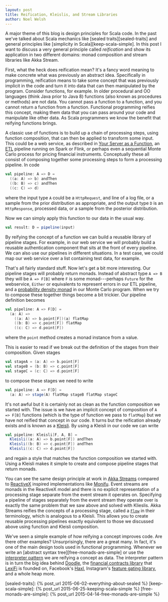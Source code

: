 ```yaml
---
layout: post
title: Reification, Kleislis, and Stream Libraries
author: Noel Welsh
---
```


A major theme of this blog is design principles for Scala code. In the past we've talked about Scala mechanics like [sealed traits][sealed-traits] and general principles like [simplicity in Scala][keep-scala-simple]. In this post I want to discuss a very general principle called *reification* and show its application in two different domains: monad composition and stream libraries like Akka Stream.

<!-- break -->

First, what the heck does reification mean? It's a fancy word meaning to make concrete what was previously an abstract idea. Specifically in programming, reification means to take some concept that was previously implicit in the code and turn it into data that can then manipulated by the program. Consider functions, for example. In older procedural and OO languages (think Java prior to Java 8) functions (also known as procedures or methods) are not data. You cannot pass a function to a function, and you cannot return a function from a function. Functional programming reifies this concept, making them data that you can pass around your code and manipulate like other data. As Scala programmers we know the benefit that reifying functions brings.

A classic use of functions is to build up a chain of processing steps, using function composition, that can then be applied to transform some input. This could be a web service, as described in [Your Server as a Function][your-server-as-a-function], an [ETL][etl] pipeline running on Spark or Flink, or perhaps even a sequential Monte Carlo process for pricing financial instruments. Conceptually these all consist of composing together some processing steps to form a processing pipeline. In code

~~~scala
val pipeline: A => D =
  ((a: A) => b) andThen
  ((b: B) => c) andThen
  ((c: C) => d)
~~~

where the input type `A` could be a `HttpRequest`, and line of a log file, or a sample from the prior distribution as appropriate, and the output type `D` is an `HttpResponse`, processed data, or a sample from the posterior distribution. 

Now we can simply apply this function to our data in the usual way.

~~~scala
val result: D = pipeline(input)
~~~

By reifying the concept of a function we can build a reusable library of pipeline stages. For example, in our web service we will probably build a reusable authentication component that sits at the front of every pipeline. We can also use our pipelines in different situations. In a test case, we could map our web service over a list containing test data, for example. 

That's all fairly standard stuff. Now let's get a bit more interesting. Our pipeline stages will probably return monads. Instead of abstract type `A => B` they will be `A => F[B]` where `F` is some monad---perhaps `Future` for the webservice, `Either` or equivalents to represent errors in our ETL pipeline, and a [probability density monad][ppp-with-monads] in our Monte Carlo program. When we try to compose these together things become a bit trickier. Our pipeline definition becomes

~~~scala
val pipeline: A => F[D] =
  (a: A) =>
    ((a: A) => b.point[F])(a) flatMap
    ((b: B) => c.point[F]) flatMap
    ((c: C) => d.point[F])
~~~

where the `point` method creates a monad instance from a value.

This is easier to read if we break out the definition of the stages from their composition. 
Given stages

~~~scala
val stageA = (a: A) => b.point[F]
val stageB = (b: B) => c.point[F]
val stageC = (c: C) => d.point[F]
~~~

to compose these stages we need to write

~~~scala
val pipeline: A => F[D] =
  (a: A) => stage(A) flatMap stageB flatMap stageC
~~~

It's not awful but it is certainly not as clean as the function composition we started with. The issue is we have an implicit concept of composition of `A => F[B]` functions (which is the type of function we pass to `flatMap`) but we have not reified that concept in our code. It turns but the reification already exists and is known as a [Kleisli][cats-kleisli]. By using a Kleisli in our code we can write

~~~scala
val pipeline: Kleisli[F, A, B] =
  Kleisli((a: A) => b.point[F]) andThen
  Kleisli((b: B) => c.point[F]) andThen
  Kleisli((c: C) => d.point[F])
~~~

and regain a style that matches the function composition we started with. Using a Kleisli makes it simple to create and compose pipeline stages that return monads.

You can see the same design principle at work in [Akka Streams][akka-stream] compared to [ReactiveX][reactivex] inspired implementations like [Monifu][monifu]. Event streams are monads in the ReactiveX model and there is no explicit representation of a processing stage separate from the event stream it operates on. Specifying a pipeline of stages separately from the event stream they operate over is exactly the same problem that we saw above and solved with Klieslis. Akka Streams reifies the concepts of a processing stage, called a [`Flow`][flow] in their terminology, which is analogous to a Kleisli. This allows you to create reusable processing pipelines exactly equivalent to those we discussed above using function and Kleisli composition.

We've seen a simple example of how reifying a concept improves code. Are there other examples? Unsurprisingly, there are a great many. In fact, it's one of the main design tools used in functional programming. Whenever we write an [abstract syntax tree][free-monads-are-simple] or use the [interpreter pattern][runar-interpreter-pattern] we are reifying a concept as data. The interpreter pattern is in turn the big idea behind [Doodle][doodle], the [financial contracts library][financial-contracts] that [LexiFi][lexifi] is founded on, Facebook's [Haxl][haxl], Instagram's [feature gating library][instagram-feature-gate], and a whole heap more.

[sealed-traits]: {% post_url 2015-06-02-everything-about-sealed %}
[keep-scala-simple]: {% post_url 2015-06-25-keeping-scala-simple %}
[free-monads-are-simple]: {% post_url 2015-04-14-free-monads-are-simple %}

[your-server-as-a-function]: http://monkey.org/~marius/funsrv.pdf
[etl]: https://en.wikipedia.org/wiki/Extract,_transform,_load
[ppp-with-monads]: http://mlg.eng.cam.ac.uk/pub/pdf/SciGhaGor15.pdf
[cats-kleisli]: https://non.github.io/cats//tut/kleisli.html

[reactivex]: http://reactivex.io/
[akka-stream]: http://doc.akka.io/docs/akka-stream-and-http-experimental/1.0/scala.html
[monifu]: https://github.com/monifu/monifu
[flow]: http://doc.akka.io/api/akka-stream-and-http-experimental/1.0/#akka.stream.scaladsl.Flow 

[runar-interpreter-pattern]: https://www.youtube.com/watch?v=hmX2s3pe_qk
[doodle]: https://github.com/underscoreio/doodle
[financial-contracts]: http://research.microsoft.com/en-us/um/people/simonpj/Papers/financial-contracts/contracts-icfp.htm
[lexifi]: https://www.lexifi.com/
[haxl]: https://github.com/facebook/Haxl
[instagram-feature-gate]: http://engineering.instagram.com/posts/496049610561948/flexible-feature-control-at-instagram
